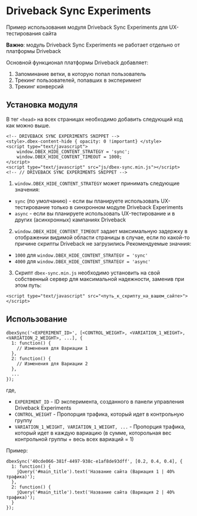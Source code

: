 # Driveback Sync Experiments
Пример использования модуля Driveback Sync Experiments для UX-тестирования сайта

**Важно**: модуль Driveback Sync Experiments не работает отдельно от платформы Driveback

Основной функционал платформы Driveback добавляет:
1. Запоминание ветки, в которую попал пользователь
2. Трекинг пользователей, попавших в эксперимент
3. Трекинг конверсий

## Установка модуля

В тег `<head>` на всех страницах необходимо добавить следующий код как можно выше.

```
<!-- DRIVEBACK SYNC EXPERIMENTS SNIPPET -->
<style>.dbex-content-hide { opacity: 0 !important} </style>
<script type="text/javascript">
    window.DBEX_HIDE_CONTENT_STRATEGY = 'sync';
    window.DBEX_HIDE_CONTENT_TIMEOUT = 1000;
</script>
<script type="text/javascript" src="js/dbex-sync.min.js"></script>
<!-- // DRIVEBACK SYNC EXPERIMENTS SNIPPET -->
```

1. `window.DBEX_HIDE_CONTENT_STRATEGY` может принимать следующие значения:
* `sync` (по умолчанию) - если вы планируете использовать UX-тестирование только в синхронном модуле Driveback Experiments
* `async` - если вы планируете использовать UX-тестирование и в других (асинхронных) кампаниях Driveback

2. `window.DBEX_HIDE_CONTENT_TIMEOUT` задает максимальную задержку в отображении видимой области страницы в случае, если по какой-то причине скрипты Driveback не загрузились
Рекомендуемые значния:
* `1000` для `window.DBEX_HIDE_CONTENT_STRATEGY = 'sync'`
* `4000` для `window.DBEX_HIDE_CONTENT_STRATEGY = 'async'`

3. Скрипт `dbex-sync.min.js` необходимо установить на свой собственный сервер для максимальной надежности, заменив при этом путь:
```
<script type="text/javascript" src="<путь_к_скрипту_на_вашем_сайте>"></script>
```
## Использование

```
dbexSync('<EXPERIMENT_ID>', [<CONTROL_WEIGHT>, <VARIATION_1_WEIGHT>, <VARIATION_2_WEIGHT>, ...], {
  1: function() {
    // Изменения для Вариации 1
  },
  2: function() {
    // Изменения для Вариации 2
  },
  ...
});
```

где,
* `EXPERIMENT_ID` - ID эксперимента, созданного в панели управления Driveback Experiments
* `CONTROL_WEIGHT` - Пропорция трафика, который идет в контрольную группу
* `VARIATION_1_WEIGHT, VARIATION_1_WEIGHT, ...` - Пропорция трафика, который идет в каждую вариацию (в сумме, которольная вес контрольной группы + весь всех вариаций = 1)

Пример:
```
dbexSync('40cde066-381f-4497-938c-e1af8de93dff', [0.2, 0.4, 0.4], {
  1: function() {
    jQuery('#main_title').text('Название сайта (Вариация 1 | 40% трафика)');
  },
  2: function() {
    jQuery('#main_title').text('Название сайта (Вариация 2 | 40% трафика)');
  }
});
```